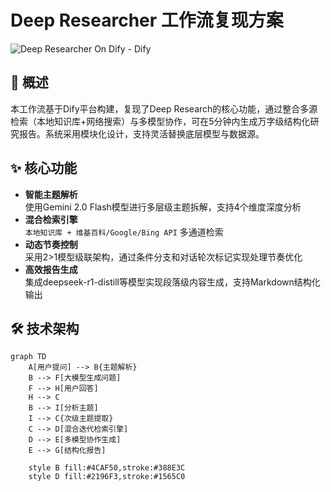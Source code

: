 # Deep Researcher 工作流复现方案

![Deep Researcher On Dify - Dify](https://github.com/user-attachments/assets/24df7ddb-6bdd-4b4a-9aa3-f7963f2c6f7f)

## 📖 概述
本工作流基于Dify平台构建，复现了Deep Research的核心功能，通过整合多源检索（本地知识库+网络搜索）与多模型协作，可在5分钟内生成万字级结构化研究报告。系统采用模块化设计，支持灵活替换底层模型与数据源。

## ✨ 核心功能
- **智能主题解析**  
  使用Gemini 2.0 Flash模型进行多层级主题拆解，支持4个维度深度分析
- **混合检索引擎**  
  `本地知识库 + 维基百科/Google/Bing API` 多通道检索
- **动态节奏控制**  
  采用2>1模型级联架构，通过条件分支和对话轮次标记实现处理节奏优化
- **高效报告生成**  
  集成deepseek-r1-distill等模型实现段落级内容生成，支持Markdown结构化输出

## 🛠️ 技术架构
```mermaid
graph TD
    A[用户提问] --> B{主题解析}
    B --> F[大模型生成问题]
    F --> H[用户回答]
    H --> C
    B --> I[分析主题]
    I --> C{次级主题提取}
    C --> D[混合迭代检索引擎]
    D --> E[多模型协作生成]
    E --> G[结构化报告]
    
    style B fill:#4CAF50,stroke:#388E3C
    style D fill:#2196F3,stroke:#1565C0
```
